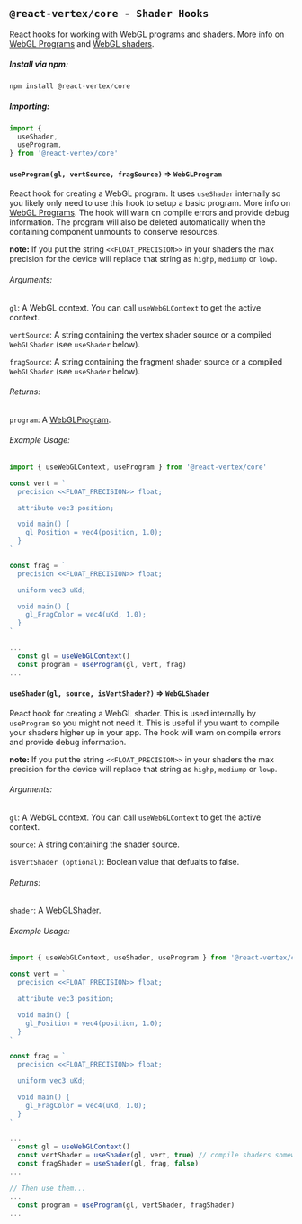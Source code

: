 ## `@react-vertex/core - Shader Hooks`

React hooks for working with WebGL programs and shaders. More info on [WebGL Programs](https://developer.mozilla.org/en-US/docs/Web/API/WebGLProgram) and [WebGL shaders](https://developer.mozilla.org/en-US/docs/Web/API/WebGLShader).

##### Install via npm:
```js
npm install @react-vertex/core
```

##### Importing:

```js
import {
  useShader,
  useProgram,
} from '@react-vertex/core'
```

#### `useProgram(gl, vertSource, fragSource)` => `WebGLProgram`

React hook for creating a WebGL program.  It uses `useShader` internally so you likely only need to use this hook to setup a basic program. More info on [WebGL Programs](https://developer.mozilla.org/en-US/docs/Web/API/WebGLProgram).  The hook will warn on compile errors and provide debug information.  The program will also be deleted automatically when the containing component unmounts to conserve resources.

**note:** If you put the string `<<FLOAT_PRECISION>>` in your shaders the max precision for the device will replace that string as `highp`, `mediump` or `lowp`.

###### Arguments:

`gl`: A WebGL context.  You can call `useWebGLContext` to get the active context. 

`vertSource`: A string containing the vertex shader source or a compiled `WebGLShader` (see `useShader` below).

`fragSource`: A string containing the fragment shader source or a compiled `WebGLShader` (see `useShader` below).

###### Returns:

`program`: A [WebGLProgram](https://developer.mozilla.org/en-US/docs/Web/API/WebGLProgram).

###### Example Usage:

```js
import { useWebGLContext, useProgram } from '@react-vertex/core'

const vert = `
  precision <<FLOAT_PRECISION>> float;

  attribute vec3 position;

  void main() {
    gl_Position = vec4(position, 1.0);
  }
`

const frag = `
  precision <<FLOAT_PRECISION>> float;

  uniform vec3 uKd;

  void main() {
    gl_FragColor = vec4(uKd, 1.0);
  }
`

...
  const gl = useWebGLContext()
  const program = useProgram(gl, vert, frag)
...
```

#### `useShader(gl, source, isVertShader?)` => `WebGLShader`

React hook for creating a WebGL shader. This is used internally by `useProgram` so you might not need it. This is useful if you want to compile your shaders higher up in your app. The hook will warn on compile errors and provide debug information.

**note:** If you put the string `<<FLOAT_PRECISION>>` in your shaders the max precision for the device will replace that string as `highp`, `mediump` or `lowp`.

###### Arguments:

`gl`: A WebGL context.  You can call `useWebGLContext` to get the active context. 

`source`: A string containing the shader source.

`isVertShader (optional)`: Boolean value that defualts to false.

###### Returns:

`shader`: A [WebGLShader](https://developer.mozilla.org/en-US/docs/Web/API/WebGLShader).

###### Example Usage:

```js
import { useWebGLContext, useShader, useProgram } from '@react-vertex/core'

const vert = `
  precision <<FLOAT_PRECISION>> float;

  attribute vec3 position;

  void main() {
    gl_Position = vec4(position, 1.0);
  }
`

const frag = `
  precision <<FLOAT_PRECISION>> float;

  uniform vec3 uKd;

  void main() {
    gl_FragColor = vec4(uKd, 1.0);
  }
`

...
  const gl = useWebGLContext()
  const vertShader = useShader(gl, vert, true) // compile shaders somewhere
  const fragShader = useShader(gl, frag, false)
...

// Then use them...
...
  const program = useProgram(gl, vertShader, fragShader)
...
```
